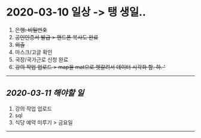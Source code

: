 # 2020-03-10 일상 -> 탱 생일..

1. ~~은행: 비밀번호~~ 
2. ~~공인인증서 발급 > 핸드폰 복사도 완료~~
3. ~~외출~~
4. 마스크/고글 확인
5. 국장/국가근로 신청 완료
6. ~~강의 작업 업로드 > map을 mat으로 헷갈려서 데이터 시각화 함. 하. '~~

-----------------------------------
## *2020-03-11 해야할 일*
1. 강의 작업 업로드
2. sql
3. 식당 예약 미루기 > 금요일 
------------